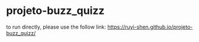 # projeto-buzz_quizz

to run directly, please use the follow link: https://ruyi-shen.github.io/projeto-buzz_quizz/
